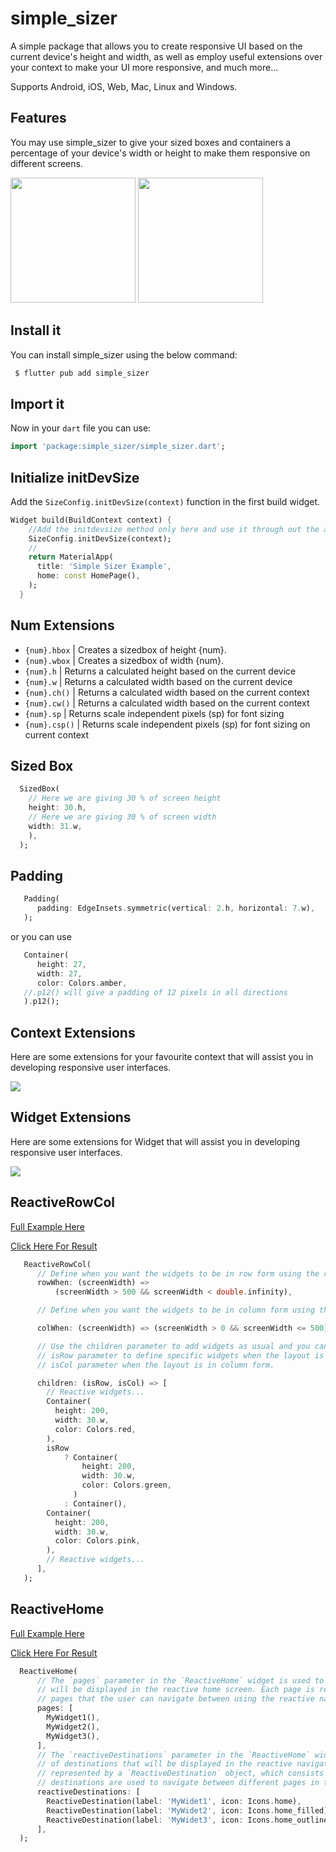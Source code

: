 # simple_sizer

A simple package that allows you to create responsive UI based on the current device's height and width, as well as employ useful extensions over your context to make your UI more responsive, and much more...

Supports Android, iOS, Web, Mac, Linux and Windows.

## Features

You may use simple_sizer to give your sized boxes and containers a percentage of your device's width or height to make them responsive on different screens.

<img src="https://imgur.com/JIg5YHg.png" width=200>
<img src="https://imgur.com/a26uSxF.png" width=200>

## Install it

You can install simple_sizer using the below command:

```css
 $ flutter pub add simple_sizer
```

## Import it

Now in your `dart` file you can use:

```dart
import 'package:simple_sizer/simple_sizer.dart';
```

## Initialize initDevSize

Add the `SizeConfig.initDevSize(context)` function in the first build widget.

```dart
Widget build(BuildContext context) {
    //Add the initdevsize method only here and use it through out the app
    SizeConfig.initDevSize(context);
    //
    return MaterialApp(
      title: 'Simple Sizer Example',
      home: const HomePage(),
    );
  }
```

## Num Extensions

- `{num}.hbox` | Creates a sizedbox of height {num}.
- `{num}.wbox` | Creates a sizedbox of width {num}.
- `{num}.h` | Returns a calculated height based on the current device
- `{num}.w` | Returns a calculated width based on the current device
- `{num}.ch()` | Returns a calculated width based on the current context
- `{num}.cw()` | Returns a calculated width based on the current context
- `{num}.sp` | Returns scale independent pixels (sp) for font sizing
- `{num}.csp()` | Returns scale independent pixels (sp) for font sizing on
  current context

## Sized Box

```dart
  SizedBox(
    // Here we are giving 30 % of screen height
    height: 30.h,
    // Here we are giving 30 % of screen width
    width: 31.w,
    ),
  );
```

## Padding

```dart
   Padding(
      padding: EdgeInsets.symmetric(vertical: 2.h, horizontal: 7.w),
   );
```

or you can use

```dart
   Container(
      height: 27,
      width: 27,
      color: Colors.amber,
   //.p12() will give a padding of 12 pixels in all directions
   ).p12();
```

## Context Extensions

Here are some extensions for your favourite context that will assist you in developing responsive user interfaces.

<img src="https://imgur.com/w8mIWLr.png">

## Widget Extensions

Here are some extensions for Widget that will assist you in developing
responsive user interfaces.

<img src="https://imgur.com/mh1wXB3.png">

## ReactiveRowCol

[Full Example Here](https://github.com/dev-o-los/simple_sizer/blob/main/example/lib/reactive_row_col_example.dart)

[Click Here For Result](https://github.com/dev-o-los/simple_sizer/assets/112308397/8f6d2ddf-6681-4324-b307-c144078e7e32)

```dart
   ReactiveRowCol(
      // Define when you want the widgets to be in row form using the rowWhen parameter
      rowWhen: (screenWidth) =>
          (screenWidth > 500 && screenWidth < double.infinity),

      // Define when you want the widgets to be in column form using the colWhen parameter

      colWhen: (screenWidth) => (screenWidth > 0 && screenWidth <= 500),

      // Use the children parameter to add widgets as usual and you can also use
      // isRow parameter to define specific widgets when the layout is in row form and
      // isCol parameter when the layout is in column form.

      children: (isRow, isCol) => [
        // Reactive widgets...
        Container(
          height: 200,
          width: 30.w,
          color: Colors.red,
        ),
        isRow
            ? Container(
                height: 200,
                width: 30.w,
                color: Colors.green,
              )
            : Container(),
        Container(
          height: 200,
          width: 30.w,
          color: Colors.pink,
        ),
        // Reactive widgets...
      ],
   );
```

## ReactiveHome

[Full Example Here](https://github.com/dev-o-los/simple_sizer/blob/main/example/lib/reactive_home_example.dart)

[Click Here For Result](https://github.com/dev-o-los/simple_sizer/assets/112308397/09d144c2-6c74-4209-9b98-be60b96ebce7)

```dart
  ReactiveHome(
      // The `pages` parameter in the `ReactiveHome` widget is used to define the list of pages that
      // will be displayed in the reactive home screen. Each page is represented by a widget, such as
      // pages that the user can navigate between using the reactive navigation bar.
      pages: [
        MyWidget1(),
        MyWidget2(),
        MyWidget3(),
      ],
      // The `reactiveDestinations` parameter in the `ReactiveHome` widget is used to define the list
      // of destinations that will be displayed in the reactive navigation bar or rail. Each destination is
      // represented by a `ReactiveDestination` object, which consists of a label and an icon. These
      // destinations are used to navigate between different pages in the `ReactiveHome` widget.
      reactiveDestinations: [
        ReactiveDestination(label: 'MyWidet1', icon: Icons.home),
        ReactiveDestination(label: 'MyWidet2', icon: Icons.home_filled),
        ReactiveDestination(label: 'MyWidet3', icon: Icons.home_outlined),
      ],
  );
```
